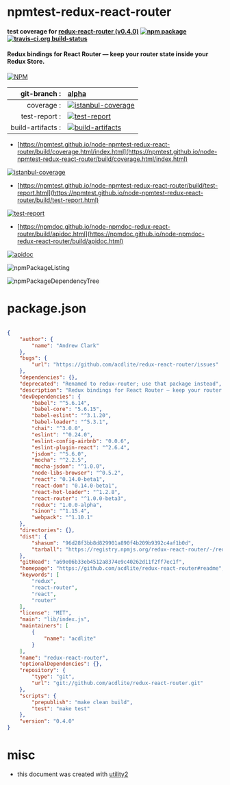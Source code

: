# npmtest-redux-react-router

#### test coverage for  [redux-react-router (v0.4.0)](https://github.com/acdlite/redux-react-router#readme)  [![npm package](https://img.shields.io/npm/v/npmtest-redux-react-router.svg?style=flat-square)](https://www.npmjs.org/package/npmtest-redux-react-router) [![travis-ci.org build-status](https://api.travis-ci.org/npmtest/node-npmtest-redux-react-router.svg)](https://travis-ci.org/npmtest/node-npmtest-redux-react-router)

#### Redux bindings for React Router — keep your router state inside your Redux Store.

[![NPM](https://nodei.co/npm/redux-react-router.png?downloads=true&downloadRank=true&stars=true)](https://www.npmjs.com/package/redux-react-router)

| git-branch : | [alpha](https://github.com/npmtest/node-npmtest-redux-react-router/tree/alpha)|
|--:|:--|
| coverage : | [![istanbul-coverage](https://npmtest.github.io/node-npmtest-redux-react-router/build/coverage.badge.svg)](https://npmtest.github.io/node-npmtest-redux-react-router/build/coverage.html/index.html)|
| test-report : | [![test-report](https://npmtest.github.io/node-npmtest-redux-react-router/build/test-report.badge.svg)](https://npmtest.github.io/node-npmtest-redux-react-router/build/test-report.html)|
| build-artifacts : | [![build-artifacts](https://npmtest.github.io/node-npmtest-redux-react-router/glyphicons_144_folder_open.png)](https://github.com/npmtest/node-npmtest-redux-react-router/tree/gh-pages/build)|

- [https://npmtest.github.io/node-npmtest-redux-react-router/build/coverage.html/index.html](https://npmtest.github.io/node-npmtest-redux-react-router/build/coverage.html/index.html)

[![istanbul-coverage](https://npmtest.github.io/node-npmtest-redux-react-router/build/screenCapture.buildCi.browser.%252Ftmp%252Fbuild%252Fcoverage.lib.html.png)](https://npmtest.github.io/node-npmtest-redux-react-router/build/coverage.html/index.html)

- [https://npmtest.github.io/node-npmtest-redux-react-router/build/test-report.html](https://npmtest.github.io/node-npmtest-redux-react-router/build/test-report.html)

[![test-report](https://npmtest.github.io/node-npmtest-redux-react-router/build/screenCapture.buildCi.browser.%252Ftmp%252Fbuild%252Ftest-report.html.png)](https://npmtest.github.io/node-npmtest-redux-react-router/build/test-report.html)

- [https://npmdoc.github.io/node-npmdoc-redux-react-router/build/apidoc.html](https://npmdoc.github.io/node-npmdoc-redux-react-router/build/apidoc.html)

[![apidoc](https://npmdoc.github.io/node-npmdoc-redux-react-router/build/screenCapture.buildCi.browser.%252Ftmp%252Fbuild%252Fapidoc.html.png)](https://npmdoc.github.io/node-npmdoc-redux-react-router/build/apidoc.html)

![npmPackageListing](https://npmtest.github.io/node-npmtest-redux-react-router/build/screenCapture.npmPackageListing.svg)

![npmPackageDependencyTree](https://npmtest.github.io/node-npmtest-redux-react-router/build/screenCapture.npmPackageDependencyTree.svg)



# package.json

```json

{
    "author": {
        "name": "Andrew Clark"
    },
    "bugs": {
        "url": "https://github.com/acdlite/redux-react-router/issues"
    },
    "dependencies": {},
    "deprecated": "Renamed to redux-router; use that package instead",
    "description": "Redux bindings for React Router — keep your router state inside your Redux Store.",
    "devDependencies": {
        "babel": "^5.6.14",
        "babel-core": "5.6.15",
        "babel-eslint": "^3.1.20",
        "babel-loader": "^5.3.1",
        "chai": "^3.0.0",
        "eslint": "^0.24.0",
        "eslint-config-airbnb": "0.0.6",
        "eslint-plugin-react": "^2.6.4",
        "jsdom": "^5.6.0",
        "mocha": "^2.2.5",
        "mocha-jsdom": "^1.0.0",
        "node-libs-browser": "^0.5.2",
        "react": "0.14.0-beta1",
        "react-dom": "0.14.0-beta1",
        "react-hot-loader": "^1.2.8",
        "react-router": "^1.0.0-beta3",
        "redux": "1.0.0-alpha",
        "sinon": "^1.15.4",
        "webpack": "^1.10.1"
    },
    "directories": {},
    "dist": {
        "shasum": "96d28f3bb8d829901a890f4b209b9392c4af1b0d",
        "tarball": "https://registry.npmjs.org/redux-react-router/-/redux-react-router-0.4.0.tgz"
    },
    "gitHead": "a69e06b33eb4512a8374e9c40262d11f2ff7ec1f",
    "homepage": "https://github.com/acdlite/redux-react-router#readme",
    "keywords": [
        "redux",
        "react-router",
        "react",
        "router"
    ],
    "license": "MIT",
    "main": "lib/index.js",
    "maintainers": [
        {
            "name": "acdlite"
        }
    ],
    "name": "redux-react-router",
    "optionalDependencies": {},
    "repository": {
        "type": "git",
        "url": "git://github.com/acdlite/redux-react-router.git"
    },
    "scripts": {
        "prepublish": "make clean build",
        "test": "make test"
    },
    "version": "0.4.0"
}
```



# misc
- this document was created with [utility2](https://github.com/kaizhu256/node-utility2)
